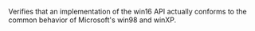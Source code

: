 Verifies that an implementation of the win16 API
actually conforms to the common behavior of Microsoft's
win98 and winXP.
